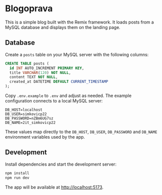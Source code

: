 # Blogoprava

This is a simple blog built with the Remix framework. It loads posts from a MySQL database and displays them on the landing page.

## Database

Create a `posts` table on your MySQL server with the following columns:

```sql
CREATE TABLE posts (
  id INT AUTO_INCREMENT PRIMARY KEY,
  title VARCHAR(120) NOT NULL,
  content TEXT NOT NULL,
  created_at DATETIME DEFAULT CURRENT_TIMESTAMP
);
```

Copy `.env.example` to `.env` and adjust as needed. The example configuration connects to a local MySQL server:

```
DB_HOST=localhost
DB_USER=simkovicp22
DB_PASSWORD=nZBm6UG7sz
DB_NAME=2it_simkovicp22
```

These values map directly to the `DB_HOST`, `DB_USER`, `DB_PASSWORD` and `DB_NAME` environment variables used by the app.

## Development

Install dependencies and start the development server:

```sh
npm install
npm run dev
```

The app will be available at [http://localhost:5173](http://localhost:5173).
